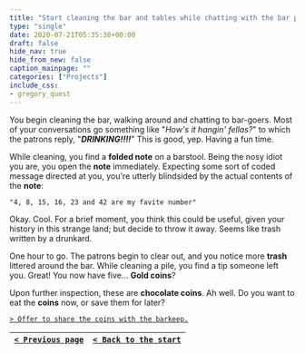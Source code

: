 ```yaml
---
title: "Start cleaning the bar and tables while chatting with the bar patrons to learn more about the town."
type: "single"
date: 2020-07-21T05:35:38+00:00
draft: false
hide_nav: true
hide_from_new: false
caption_mainpage: ""
categories: ["Projects"]
include_css:
- gregory_quest
---
```


You begin cleaning the bar, walking around and chatting to bar-goers. Most of your conversations go something like "*How's it hangin' fellas?*" to which the patrons reply, "***DRINKING!!!!***" This is good, yep. Having a fun time.

While cleaning, you find a **folded note** on a barstool. Being the nosy idiot you are, you open the **note** immediately. Expecting some sort of coded message directed at you, you're utterly blindsided by the actual contents of the **note**: 

```
"4, 8, 15, 16, 23 and 42 are my favite number"
```

Okay. Cool. For a brief moment, you think this could be useful, given your history in this strange land; but decide to throw it away. Seems like trash written by a drunkard.

One hour to go. The patrons begin to clear out, and you notice more **trash** littered around the bar. While cleaning a pile, you find a tip someone left you. Great! You now have five... **Gold coins**?

Upon further inspection, these are **chocolate coins**. Ah well. Do you want to eat the **coins** now, or save them for later?

[``> Offer to share the coins with the barkeep.``](../65)

|[``< Previous page``](../63)|[``< Back to the start``](../)|
|---|---|